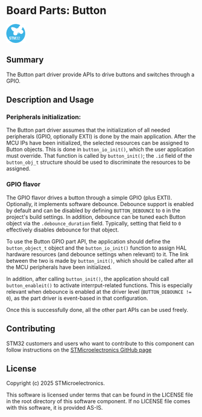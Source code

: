 # __Board Parts: Button__

<img src="doc/subbrand-stm32.svg" width="50"/>


## __Summary__

The Button part driver provide APIs to drive buttons and switches through a GPIO.


## __Description and Usage__

### Peripherals initialization:

The Button part driver assumes that the initialization of all needed peripherals (GPIO, optionally EXTI) is done by the main application.
After the MCU IPs have been initialized, the selected resources can be assigned to Button objects. This is done in `button_io_init()`, which the user application must override.
That function is called by `button_init()`; the `.id` field of the `button_obj_t` structure should be used to discriminate the resources to be assigned.

### GPIO flavor

The GPIO flavor drives a button through a simple GPIO (plus EXTI). Optionally, it implements software debounce.
Debounce support is enabled by default and can be disabled by defining `BUTTON_DEBOUNCE` to `0` in the project's build settings.
In addition, debounce can be tuned each Button object via the `.debounce_duration` field. Typically, setting that field to `0` effectively disables debounce for that object.

To use the Button GPIO part API, the application should define the `button_object_t` object and the `button_io_init()` function to assign HAL hardware resources (and debounce settings when relevant) to it.
The link between the two is made by `button_init()`, which should be called after all the MCU peripherals have been initialized.

In addition, after calling `button_init()`, the application should call `button_enableit()` to activate interrput-related functions.
This is especially relevant when debounce is enabled at the driver level (`BUTTON_DEBOUNCE != 0`), as the part driver is event-based in that configuration.

Once this is successfully done, all the other part APIs can be used freely.

## __Contributing__

STM32 customers and users who want to contribute to this component can follow instructions on the [STMicroelectronics GitHub page](https://github.com/STMicroelectronics)


## __License__

Copyright (c) 2025 STMicroelectronics.

This software is licensed under terms that can be found in the LICENSE file in the root directory
of this software component.
If no LICENSE file comes with this software, it is provided AS-IS.
